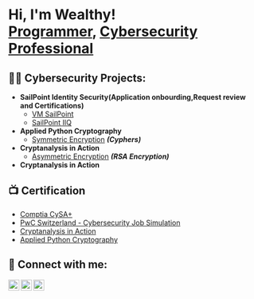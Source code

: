 <h1>Hi, I'm Wealthy! <br/><a href="[https://github.com/joshmadakor1](https://github.com/WealthyNLamula)">Programmer</a>, <a href="[https://www.linkedin.com/in/joshmadakor/](https://www.linkedin.com/in/wealthynlamula-b79b8a204)">Cybersecurity Professional</a>

<h2>👨‍💻 Cybersecurity Projects:</h2>

- <b>SailPoint Identity Security(Application onbourding,Request review and Certifications)</b>
  - [VM SailPoint](https://cloud.skytap.com/vms/86e97258e1c1848e92fa728af9bafe46/desktops?sort=name&thumbnails=shown&view=html5&fit_to_window=1)
  - [SailPoint IIQ](https://github.com/WealthyNLamula/SailPoint-IIQ/tree/main)
- <b>Applied Python Cryptography</b>
  - [Symmetric Encryption](https://github.com/WealthyNLamula/Cryptoanalysis-in-Action/blob/main/3.%20Cryptography_in_Action.ipynb) <b><i>(Cyphers)</b></i>
- <b>Cryptanalysis in Action</b>
  - [Asymmetric Encryption](https://github.com/WealthyNLamula/Cryptoanalysis-in-Action/blob/main/3.Crptography_in_Action_2.ipynb) <b><i>(RSA Encryption)</b></i>
- <b>Cryptanalysis in Action</b>
 

<h2>📺 Certification</h2>

- [Comptia CySA+](https://www.credly.com/badges/35044b38-8ad6-4c9b-bf50-659cc2d73efb/linked_in_profile)
- [PwC Switzerland - Cybersecurity Job Simulation](https://forage-uploads-prod.s3.amazonaws.com/completion-certificates/PwC%20Switzerland/f9H4CHchzrKQbnbmK_PwC%20Switzerland_8fcHvhm2yLnmxRXPH_1716833381848_completion_certificate.pdf)
- [Cryptanalysis in Action](https://codered.eccouncil.org/certificate/e326af84-f5c7-4e3a-bb9e-ef95ac77bc16?logged=true)
- [Applied Python Cryptography](https://codered.eccouncil.org/certificate/e6b86cb1-9ff8-471c-bdf0-92f5d8dca7a0?logged=true)


<h2> 🤳 Connect with me:</h2>


[<img align="left" alt="Wealthy N Lamula | LinkedIn" width="22px" src="https://cdn.jsdelivr.net/npm/simple-icons@v3/icons/linkedin.svg" />][linkedin]
[<img align="left" alt="Wealthy N Lamula | Instagram" width="22px" src="https://cdn.jsdelivr.net/npm/simple-icons@v3/icons/instagram.svg" />][instagram]
[<img align="left" alt="Wealthy N Lamula | Facebook" width="22px" src="https://cdn.jsdelivr.net/npm/simple-icons@3.13.0/icons/facebook.svg" />][facebook]


[instagram]: https://www.instagram.com/wealthy_n_lamula?igsh=ZG12eW9idHR1c2x1
[linkedin]: https://www.linkedin.com/in/wealthynlamula-b79b8a204
[facebook]:https://www.facebook.com/profile.php?id=100006525492609

<!--


Here are some ideas to get you started:

- 🔭 I’m currently working on ...
- 🌱 I’m currently learning ...
- 👯 I’m looking to collaborate on ...
- 🤔 I’m looking for help with ...
- 💬 Ask me about ...
- 📫 How to reach me: ...
- 😄 Pronouns: ...
- ⚡ Fun fact: ...
-->
